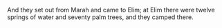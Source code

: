 And they set out from Marah and came to Elim; at Elim there were twelve springs of water and seventy palm trees, and they camped there.
